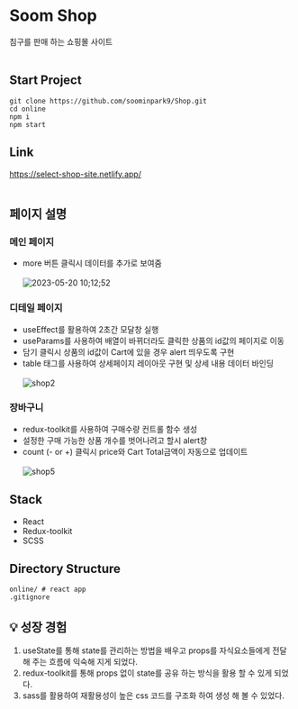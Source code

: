 # Soom Shop
침구를 판매 하는 쇼핑몰 사이트
<br><br>
## Start Project
```
git clone https://github.com/soominpark9/Shop.git
cd online
npm i
npm start 
```
## Link
https://select-shop-site.netlify.app/<br>
<br>
## 페이지 설명
### 메인 페이지
- more 버튼 클릭시 데이터를 추가로 보여줌 <br><br>
![2023-05-20 10;12;52](https://github.com/joy-soom/Shop/assets/110961576/82a6ee61-1db4-49af-95c0-93a5150cc9e2)

### 디테일 페이지
- useEffect를 활용하여 2초간 모달창 실행
- useParams를 사용하여 배열이 바뀌더라도 클릭한 상품의 id값의 페이지로 이동
- 담기 클릭시 상품의 id값이 Cart에 있을 경우 alert 띄우도록 구현
- table 태그를 사용하여 상세페이지 레이아웃 구현 및 상세 내용 데이터 바인딩<br><br>
![shop2](https://github.com/joy-soom/Shop/assets/110961576/fcf7627b-631f-4558-a920-20e7c9397ae5)

### 장바구니
- redux-toolkit를 사용하여 구매수량 컨트롤 함수 생성
- 설정한 구매 가능한 상품 개수를 벗어나려고 할시 alert창
- count (- or +) 클릭시 price와 Cart Total금액이 자동으로 업데이트<br><br>
![shop5](https://github.com/joy-soom/Shop/assets/110961576/e7216534-1175-485b-9bab-707a9872e484)

## Stack
- React
- Redux-toolkit
- SCSS

## Directory Structure
```
online/ # react app
.gitignore
```
## 💡 성장 경험

1. useState를 통해 state를 관리하는 방법을 배우고 props를 자식요소들에게 전달 해 주는 흐름에 익숙해 지게 되었다.
2. redux-toolkit를 통해 props 없이 state를 공유 하는 방식을 활용 할 수 있게 되었다.
3. sass를 활용하여 재활용성이 높은 css 코드를 구조화 하여 생성 해 볼 수 있었다.

